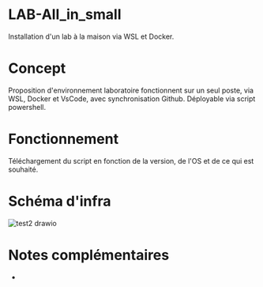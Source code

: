 # LAB-All_in_small
Installation d'un lab à la maison via WSL et Docker.


# Concept 
Proposition d'environnement laboratoire fonctionnent sur un seul poste, via WSL, Docker et VsCode, avec synchronisation Github. 
Déployable via script powershell.


# Fonctionnement 
Téléchargement du script en fonction de la version, de l'OS et de ce qui est souhaité. 


# Schéma d'infra 
![test2 drawio](https://github.com/user-attachments/assets/a0e5fc47-3ee8-4c74-a45f-937fe82560fe)


# Notes complémentaires
-